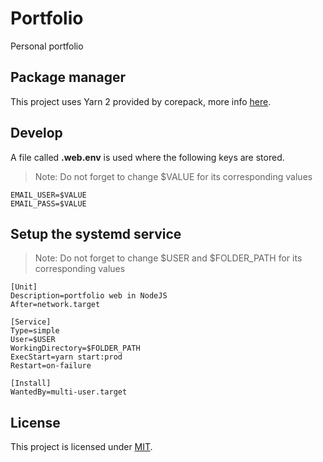 # Portfolio

Personal portfolio

## Package manager

This project uses Yarn 2 provided by corepack, more info [here](https://github.com/nodejs/corepack).

## Develop

A file called **.web.env** is used where the following keys are stored.

> Note: Do not forget to change $VALUE for its corresponding values

```
EMAIL_USER=$VALUE
EMAIL_PASS=$VALUE
```

## Setup the systemd service

> Note: Do not forget to change $USER and $FOLDER_PATH for its corresponding values

```
[Unit]
Description=portfolio web in NodeJS
After=network.target

[Service]
Type=simple
User=$USER
WorkingDirectory=$FOLDER_PATH
ExecStart=yarn start:prod
Restart=on-failure

[Install]
WantedBy=multi-user.target
```

## License

This project is licensed under [MIT](./LICENSE).
